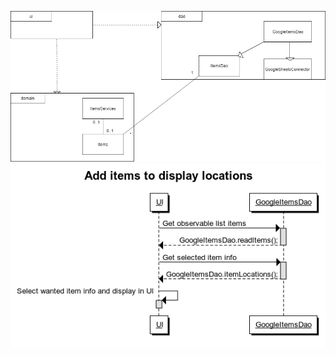 ![Pakkausrakenne](https://github.com/silmish/ot-harjoitustyo/blob/master/dokumentointi/pakkausrakenne.png)
![Sekvenssikaavio](https://github.com/silmish/ot-harjoitustyo/blob/master/dokumentointi/Add%20items%20to%20display%20locations.png)
